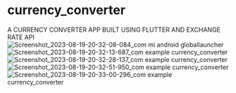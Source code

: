 # currency_converter
A CURRENCY CONVERTER APP BUILT USING FLUTTER AND EXCHANGE RATE API![Screenshot_2023-08-19-20-32-08-084_com mi android globallauncher](https://github.com/shijinthottiyil/currency_converter/assets/115061533/2ab1856c-3d76-41e0-bb79-55e59359307b)
![Screenshot_2023-08-19-20-32-13-687_com example currency_converter](https://github.com/shijinthottiyil/currency_converter/assets/115061533/b8990c95-f2f4-4a89-b5a2-0fdb54fb15aa)
![Screenshot_2023-08-19-20-32-28-137_com example currency_converter](https://github.com/shijinthottiyil/currency_converter/assets/115061533/ca991114-b028-414d-a36d-270b84d8f462)
![Screenshot_2023-08-19-20-32-51-950_com example currency_converter](https://github.com/shijinthottiyil/currency_converter/assets/115061533/c779f00c-610f-4cb9-9796-4bf0b4819507)
![Screenshot_2023-08-19-20-33-00-296_com example currency_converter](https://github.com/shijinthottiyil/currency_converter/assets/115061533/66a421dc-0590-4764-a103-941d4a145b80)
